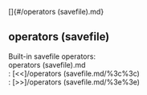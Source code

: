 []{#/operators (savefile).md}    
## operators (savefile)    
Built-in savefile operators:    
operators (savefile).md    
:   [\<\<]/operators (savefile.md/%3c%3c)    
:   [\>\>]/operators (savefile.md/%3e%3e)  